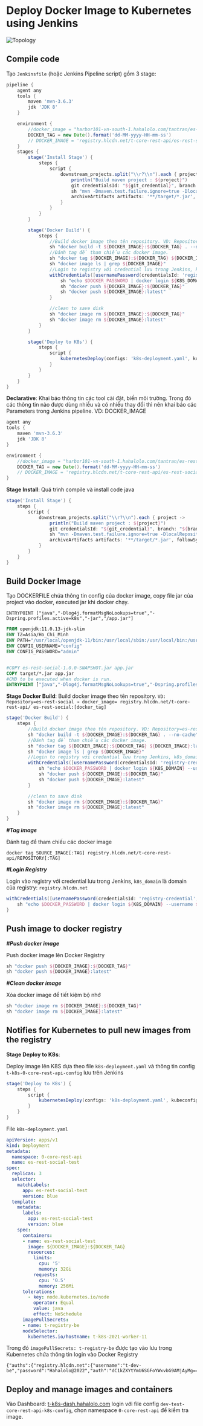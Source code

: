 # Deploy Docker Image to Kubernetes using Jenkins

![Topology](2022-05-17-17-49-14.png)

## Compile code

Tạo `Jenkinsfile` (hoặc Jenkins Pipeline script)  gồm 3 stage:

```Groovy
pipeline {
    agent any
    tools {
        maven 'mvn-3.6.3'
        jdk 'JDK 8'
    }

    environment {
        //docker_image = "harbor101-vn-south-1.hahalolo.com/tantran/es-rest-social"
        DOCKER_TAG = new Date().format('dd-MM-yyyy-HH-mm-ss')
        // DOCKER_IMAGE = 'registry.hlcdn.net/t-core-rest-api/es-rest-social-test'
    }
    stages {
        stage('Install Stage') {
            steps {
                script {
                    downstream_projects.split("\\r?\\n").each { project ->
                        println("Build maven project : ${project}")
                        git credentialsId: "${git_credential}", branch: "${branch}", url: "${gitlab_url}/${project}"
                        sh "mvn -Dmaven.test.failure.ignore=true -DlocalRepositoryPath=${jenkins_repo} clean install"
                        archiveArtifacts artifacts: '**/target/*.jar', followSymlinks: false
                    }
                }
            }
        }

        stage('Docker Build') {
            steps {
                //Build docker image theo tên repository. VD: Repository=es-rest-social → DOCKER_IMAGE=registry.hlcdn.net/t-core-rest-api/es-rest-social
                sh "docker build -t ${DOCKER_IMAGE}:${DOCKER_TAG} . --no-cache"
                //Đánh tag để tham chiếu các docker image.
                sh "docker tag ${DOCKER_IMAGE}:${DOCKER_TAG} ${DOCKER_IMAGE}:latest"            
                sh "docker image ls | grep ${DOCKER_IMAGE}"
                //Login to registry với credential lưu trong Jenkins, k8s_domain là domain của registry: registry.hlcdn.net
                withCredentials([usernamePassword(credentialsId: 'registry-credential', usernameVariable: 'DOCKER_USERNAME', passwordVariable: 'DOCKER_PASSWORD')]) {
                    sh "echo $DOCKER_PASSWORD | docker login ${K8S_DOMAIN} --username $DOCKER_USERNAME --password-stdin"
                    sh "docker push ${DOCKER_IMAGE}:${DOCKER_TAG}"
                    sh "docker push ${DOCKER_IMAGE}:latest"
                }

                //clean to save disk
                sh "docker image rm ${DOCKER_IMAGE}:${DOCKER_TAG}"
                sh "docker image rm ${DOCKER_IMAGE}:latest"
            }
        }

        stage('Deploy to K8s') {
            steps {
                script {
                    kubernetesDeploy(configs: 'k8s-deployment.yaml', kubeconfigId: 't-k8s-0-core-rest-api-config')
                }
            }
        }
    }
}
```

**Declarative**: Khai báo thông tin các tool cài đặt, biến môi trường. Trong đó các thông tin nào được dùng nhiều và có nhiều thay đổi thì nên khai báo các Parameters trong Jenkins pipeline. VD: DOCKER_IMAGE

```Groovy
agent any
tools {
    maven 'mvn-3.6.3'
    jdk 'JDK 8'
}

environment {
    //docker_image = "harbor101-vn-south-1.hahalolo.com/tantran/es-rest-social"
    DOCKER_TAG = new Date().format('dd-MM-yyyy-HH-mm-ss')
    // DOCKER_IMAGE = 'registry.hlcdn.net/t-core-rest-api/es-rest-social-test'
}
```

**Stage Install**: Quá trình compile và install code java

```Groovy
stage('Install Stage') {
    steps {
        script {
            downstream_projects.split("\\r?\\n").each { project ->
                println("Build maven project : ${project}")
                git credentialsId: "${git_credential}", branch: "${branch}", url: "${gitlab_url}/${project}"
                sh "mvn -Dmaven.test.failure.ignore=true -DlocalRepositoryPath=${jenkins_repo} clean install"
                archiveArtifacts artifacts: '**/target/*.jar', followSymlinks: false
            }
        }
    }
}
```

## Build Docker Image

Tạo DOCKERFILE chứa thông tin config của docker image, copy file jar của project vào docker, executed jar khi docker chạy.

`ENTRYPOINT ["java","-Dlog4j.formatMsgNoLookups=true","-Dspring.profiles.active=k8s","-jar","/app.jar"]`

```Dockerfile
FROM openjdk:11.0.13-jdk-slim
ENV TZ=Asia/Ho_Chi_Minh
ENV PATH="/usr/local/openjdk-11/bin:/usr/local/sbin:/usr/local/bin:/usr/sbin:/usr/bin:/sbin:/bin:/usr/games:/usr/local/games:/snap/bin"
ENV CONFIG_USERNAME="config"
ENV CONFIG_PASSWORD="admin"


#COPY es-rest-social-1.0.0-SNAPSHOT.jar app.jar
COPY target/*.jar app.jar
#CMD to be executed when docker is run.
ENTRYPOINT ["java","-Dlog4j.formatMsgNoLookups=true","-Dspring.profiles.active=k8s","-jar","/app.jar"]
```

**Stage Docker Build**: Build docker image theo tên repository. `VD: Repository=es-rest-social → docker_image= registry.hlcdn.net/t-core-rest-api/ es-rest-social:[docker_tag]`

```Groovy
stage('Docker Build') {
    steps {
        //Build docker image theo tên repository. VD: Repository=es-rest-social → DOCKER_IMAGE=registry.hlcdn.net/t-core-rest-api/es-rest-social
        sh "docker build -t ${DOCKER_IMAGE}:${DOCKER_TAG} . --no-cache"
        //Đánh tag để tham chiếu các docker image.
        sh "docker tag ${DOCKER_IMAGE}:${DOCKER_TAG} ${DOCKER_IMAGE}:latest"            
        sh "docker image ls | grep ${DOCKER_IMAGE}"
        //Login to registry với credential lưu trong Jenkins, k8s_domain là domain của registry: registry.hlcdn.net
        withCredentials([usernamePassword(credentialsId: 'registry-credential', usernameVariable: 'DOCKER_USERNAME', passwordVariable: 'DOCKER_PASSWORD')]) {
            sh "echo $DOCKER_PASSWORD | docker login ${K8S_DOMAIN} --username $DOCKER_USERNAME --password-stdin"
            sh "docker push ${DOCKER_IMAGE}:${DOCKER_TAG}"
            sh "docker push ${DOCKER_IMAGE}:latest"
        }

        //clean to save disk
        sh "docker image rm ${DOCKER_IMAGE}:${DOCKER_TAG}"
        sh "docker image rm ${DOCKER_IMAGE}:latest"
    }
}
```

***#Tag image***

Đánh tag để tham chiếu các docker image

`docker tag SOURCE_IMAGE[:TAG] registry.hlcdn.net/t-core-rest-api/REPOSITORY[:TAG]`

***#Login Registry***

Login vào registry với credential lưu trong Jenkins, `k8s_domain` là domain của registry: `registry.hlcdn.net`

```Groovy
withCredentials([usernamePassword(credentialsId: 'registry-credential', usernameVariable: 'DOCKER_USERNAME', passwordVariable: 'DOCKER_PASSWORD')]) {
    sh "echo $DOCKER_PASSWORD | docker login ${K8S_DOMAIN} --username $DOCKER_USERNAME --password-stdin"
}
```

## Push image to docker registry

***#Push docker image***

Push docker image lên Docker Registry

```Groovy
sh "docker push ${DOCKER_IMAGE}:${DOCKER_TAG}"
sh "docker push ${DOCKER_IMAGE}:latest"
```

***#Clean docker image***

Xóa docker image để tiết kiệm bộ nhớ

```Groovy
sh "docker image rm ${DOCKER_IMAGE}:${DOCKER_TAG}"
sh "docker image rm ${DOCKER_IMAGE}:latest"
```

## Notifies for Kubernetes to pull new images from the registry

**Stage Deploy to K8s**:

Deploy image lên K8S dựa theo file `k8s-deployment.yaml` và thông tin config `t-k8s-0-core-rest-api-config` lưu trên Jenkins

```Groovy
stage('Deploy to K8s') {
    steps {
        script {
            kubernetesDeploy(configs: 'k8s-deployment.yaml', kubeconfigId: 't-k8s-0-core-rest-api-config')
        }
    }
}
```

File `k8s-deployment.yaml`

```YAML
apiVersion: apps/v1
kind: Deployment
metadata:
  namespace: 0-core-rest-api
  name: es-rest-social-test
spec:
  replicas: 3
  selector:
    matchLabels:
      app: es-rest-social-test
      version: blue
  template:
    metadata:
      labels:
        app: es-rest-social-test
        version: blue
    spec:
      containers:
      - name: es-rest-social-test
        image: ${DOCKER_IMAGE}:${DOCKER_TAG}
        resources:
          limits:
            cpu: '5'
            memory: 32Gi
          requests:
            cpu: '0.5'
            memory: 256Mi
      tolerations:
        - key: node.kubernetes.io/node
          operator: Equal
          value: java
          effect: NoSchedule 
      imagePullSecrets:
      - name: t-registry-be
      nodeSelector:
        kubernetes.io/hostname: t-k8s-2021-worker-11
```

Trong đó `imagePullSecrets: t-registry-be` được tạo vào lưu trong Kubernetes chứa thông tin login vào Docker Registry

```t
{"auths":{"registry.hlcdn.net":{"username":"t-dev-be","password":"Hahalolo@2022","auth":"dC1kZXYtYmU6SGFoYWxvbG9AMjAyMg=="}}}
```

## Deploy and manage images and containers

Vào Dashboard: [t-k8s-dash.hahalolo.com](https://t-k8s-dash.hahalolo.com/#/login) login với file config `dev-test-core-rest-api-k8s-config`, chọn namespace `0-core-rest-api` để kiểm tra image.
